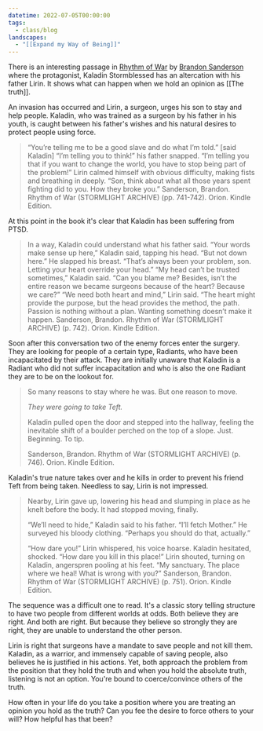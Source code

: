 ```yaml
---
datetime: 2022-07-05T00:00:00
tags:
  - class/blog
landscapes:
  - "[[Expand my Way of Being]]"
---
```

There is an interesting passage in [Rhythm of War](https://www.goodreads.com/book/show/49203999-rhythm-of-war) by [Brandon Sanderson](https://www.goodreads.com/author/show/38550.Brandon_Sanderson) where the protagonist, Kaladin Stormblessed has an altercation with his father Lirin. It shows what can happen when we hold an opinion as [[The truth]].

An invasion has occurred and Lirin, a surgeon, urges his son to stay and help people. Kaladin, who was trained as a surgeon by his father in his youth, is caught between his father's wishes and his natural desires to protect people using force.

> “You’re telling me to be a good slave and do what I’m told.” [said Kaladin]
> “I’m telling you to think!” his father snapped. “I’m telling you that if you want to change the world, you have to stop being part of the problem!” Lirin calmed himself with obvious difficulty, making fists and breathing in deeply. “Son, think about what all those years spent fighting did to you. How they broke you.”
> Sanderson, Brandon. Rhythm of War (STORMLIGHT ARCHIVE) (pp. 741-742). Orion. Kindle Edition.

At this point in the book it's clear that Kaladin has been suffering from PTSD.

> In a way, Kaladin could understand what his father said. “Your words make sense up here,” Kaladin said, tapping his head. “But not down here.” He slapped his breast.
>  “That’s always been your problem, son. Letting your heart override your head.”
>  “My head can’t be trusted sometimes,” Kaladin said. “Can you blame me? Besides, isn’t the entire reason we became surgeons because of the heart? Because we care?”
>  “We need both heart and mind,” Lirin said. “The heart might provide the purpose, but the head provides the method, the path. Passion is nothing without a plan. Wanting something doesn’t make it happen.
> Sanderson, Brandon. Rhythm of War (STORMLIGHT ARCHIVE) (p. 742). Orion. Kindle Edition.

Soon after this conversation two of the enemy forces enter the surgery. They are looking for people of a certain type, Radiants, who have been incapacitated by their attack. They are initially unaware that Kaladin is a Radiant who did not suffer incapacitation and who is also the one Radiant they are to be on the lookout for.

> So many reasons to stay where he was. But one reason to move.
> 
> _They were going to take Teft._
> 
> Kaladin pulled open the door and stepped into the hallway, feeling the inevitable shift of a boulder perched on the top of a slope. Just. Beginning. To tip.
> 
> Sanderson, Brandon. Rhythm of War (STORMLIGHT ARCHIVE) (p. 746). Orion. Kindle Edition.

Kaladin's true nature takes over and he kills in order to prevent his friend Teft from being taken. Needless to say, Lirin is not impressed.

> Nearby, Lirin gave up, lowering his head and slumping in place as he knelt before the body. It had stopped moving, finally.
> 
> “We’ll need to hide,” Kaladin said to his father. “I’ll fetch Mother.” He surveyed his bloody clothing. “Perhaps you should do that, actually.”
> 
> “How dare you!” Lirin whispered, his voice hoarse. Kaladin hesitated, shocked. “How dare you kill in this place!” Lirin shouted, turning on Kaladin, angerspren pooling at his feet. “My sanctuary. The place where we heal! What is wrong with you?” Sanderson, Brandon. Rhythm of War (STORMLIGHT ARCHIVE) (p. 751). Orion. Kindle Edition.

The sequence was a difficult one to read. It's a classic story telling structure to have two people from different worlds at odds. Both believe they are right. And both are right. But because they believe so strongly they are right, they are unable to understand the other person.

Lirin is right that surgeons have a mandate to save people and not kill them. Kaladin, as a warrior, and immensely capable of saving people, also believes he is justified in his actions. Yet, both approach the problem from the position that they hold the truth and when you hold the absolute truth, listening is not an option. You're bound to coerce/convince others of the truth.

How often in your life do you take a position where you are treating an opinion you hold as the truth? Can you fee the desire to force others to your will? How helpful has that been?
